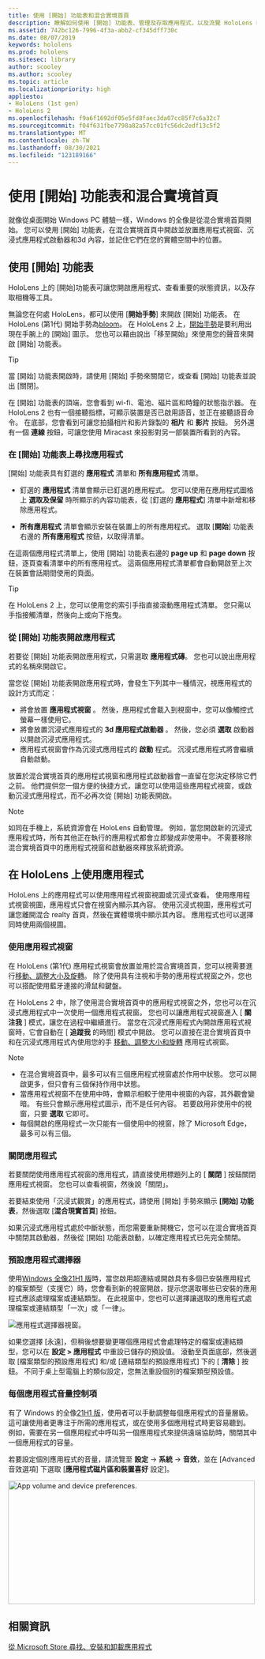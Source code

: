 ```yaml
---
title: 使用 [開始] 功能表和混合實境首頁
description: 瞭解如何使用 [開始] 功能表、管理及存取應用程式，以及流覽 HoloLens 裝置中的混合實境首頁。
ms.assetid: 742bc126-7996-4f3a-abb2-cf345dff730c
ms.date: 08/07/2019
keywords: hololens
ms.prod: hololens
ms.sitesec: library
author: scooley
ms.author: scooley
ms.topic: article
ms.localizationpriority: high
appliesto:
- HoloLens (1st gen)
- HoloLens 2
ms.openlocfilehash: f9a6f1692df05e5fd8faec3da07cc85f7c6a32c7
ms.sourcegitcommit: f04f631fbe7798a82a57cc01fc56dc2edf13c5f2
ms.translationtype: MT
ms.contentlocale: zh-TW
ms.lasthandoff: 08/30/2021
ms.locfileid: "123189166"
---
```

# <a name="use-the-start-menu-and-mixed-reality-home"></a>使用 [開始] 功能表和混合實境首頁

就像從桌面開始 Windows PC 體驗一樣，Windows 的全像是從混合實境首頁開始。  您可以使用 [開始] 功能表，在混合實境首頁中開啟並放置應用程式視窗、沉浸式應用程式啟動器和3d 內容，並記住它們在您的實體空間中的位置。

## <a name="use-the-start-menu"></a>使用 [開始] 功能表

HoloLens 上的 [開始]功能表可讓您開啟應用程式、查看重要的狀態資訊，以及存取相機等工具。

無論您在何處 HoloLens，都可以使用 [**開始手勢**] 來開啟 [開始] 功能表。  在 HoloLens (第1代) 開始手勢為[bloom](https://support.microsoft.com/help/12644/hololens-use-gestures)。 在 HoloLens 2 上，[開始手勢](hololens2-basic-usage.md#start-gesture)是要利用出現在手腕上的 [開始] 圖示。  您也可以藉由說出「移至開始」來使用您的聲音來開啟 [開始] 功能表。

> [!TIP]
> 當 [開始] 功能表開啟時，請使用 [開始] 手勢來關閉它，或查看 [開始] 功能表並說出 [關閉]。

在 [開始] 功能表的頂端，您會看到 wi-fi、電池、磁片區和時鐘的狀態指示器。 在 HoloLens 2 也有一個接聽指標，可顯示裝置是否已啟用語音，並正在接聽語音命令。 在底部，您會看到可讓您拍攝相片和影片錄製的 **相片** 和 **影片** 按鈕。  另外還有一個 **連線** 按鈕，可讓您使用 Miracast 來投影對另一部裝置所看到的內容。

### <a name="find-apps-on-start-menu"></a>在 [開始] 功能表上尋找應用程式

[開始] 功能表具有釘選的 **應用程式** 清單和 **所有應用程式** 清單。

- 釘選的 **應用程式** 清單會顯示已釘選的應用程式。 您可以使用在應用程式圖格上 **選取及保留** 時所顯示的內容功能表，從 [釘選的 **應用程式**] 清單中新增和移除應用程式。

- **所有應用程式** 清單會顯示安裝在裝置上的所有應用程式。  選取 [**開始**] 功能表右邊的 **所有應用程式** 按鈕，以取得清單。

在這兩個應用程式清單上，使用 [開始] 功能表右邊的 **page up** 和 **page down** 按鈕，逐頁查看清單中的所有應用程式。  這兩個應用程式清單都會自動開啟至上次在裝置會話期間使用的頁面。

> [!TIP]
> 在 HoloLens 2 上，您可以使用您的索引手指直接滾動應用程式清單。 您只需以手指接觸清單，然後向上或向下拖曳。

### <a name="open-apps-from-start-menu"></a>從 [開始] 功能表開啟應用程式

若要從 [開始] 功能表開啟應用程式，只需選取 **應用程式磚**。 您也可以說出應用程式的名稱來開啟它。

當您從 [開始] 功能表開啟應用程式時，會發生下列其中一種情況，視應用程式的設計方式而定：

- 將會放置 **應用程式視窗** 。 然後，應用程式會載入到視窗中，您可以像觸控式螢幕一樣使用它。
- 將會放置沉浸式應用程式的 **3d 應用程式啟動器** 。 然後，您必須 **選取** 啟動器以開啟沉浸式應用程式。
- 應用程式視窗會作為沉浸式應用程式的 **啟動** 程式。 沉浸式應用程式將會繼續自動啟動。

放置於混合實境首頁的應用程式視窗和應用程式啟動器會一直留在您決定移除它們之前。  他們提供您一個方便的快捷方式，讓您可以使用這些應用程式視窗，或啟動沉浸式應用程式，而不必再次從 [開始] 功能表開啟。 

> [!NOTE]
>如同在手機上，系統資源會在 HoloLens 自動管理。  例如，當您開啟新的沉浸式應用程式時，所有其他正在執行的應用程式都會立即變成非使用中。 不需要移除混合實境首頁中的應用程式視窗和啟動器來釋放系統資源。 

## <a name="using-apps-on-hololens"></a>在 HoloLens 上使用應用程式

HoloLens 上的應用程式可以使用應用程式視窗視圖或沉浸式查看。 使用應用程式視窗視圖，應用程式只會在視窗內顯示其內容。 使用沉浸式視圖，應用程式可讓您離開混合 realty 首頁，然後在實體環境中顯示其內容。 應用程式也可以選擇同時使用兩個視圖。

### <a name="use-app-windows"></a>使用應用程式視窗

在 HoloLens (第1代) 應用程式視窗會放置並用於混合實境首頁，您可以視需要進行[移動、調整大小及旋轉](hololens1-basic-usage.md#move-resize-and-rotate-apps)。 除了使用具有注視和手勢的應用程式視窗之外，您也可以搭配使用藍牙連接的滑鼠和鍵盤。

在 HoloLens 2 中，除了使用混合實境首頁中的應用程式視窗之外，您也可以在沉浸式應用程式中一次使用一個應用程式視窗。 您也可以讓應用程式視窗進入 [ **關注我** ] 模式，讓您在過程中繼續進行。 當您在沉浸式應用程式內開啟應用程式視窗時，它會自動在 [ **追蹤我** 的時間] 模式中開啟。 您可以直接在混合實境首頁中和在沉浸式應用程式內使用您的手 [移動、調整大小和旋轉](hololens2-basic-usage.md#move-resize-and-rotate-holograms) 應用程式視窗。

> [!NOTE]
>
> - 在混合實境首頁中，最多可以有三個應用程式視窗處於作用中狀態。 您可以開啟更多，但只會有三個保持作用中狀態。
> - 當應用程式視窗不在使用中時，會顯示相較于使用中視窗的內容，其外觀會變暗。  有些只會顯示應用程式圖示，而不是任何內容。  若要啟用非使用中的視窗，只要 **選取** 它即可。
> - 每個開啟的應用程式一次只能有一個使用中的視窗，除了 Microsoft Edge，最多可以有三個。

### <a name="close-apps"></a>關閉應用程式

若要關閉使用應用程式視窗的應用程式，請直接使用標題列上的 [ **關閉** ] 按鈕關閉應用程式視窗。  您也可以查看視窗，然後說「關閉」。

若要結束使用「沉浸式觀賞」的應用程式，請使用 [開始] 手勢來顯示 **[開始] 功能表**，然後選取 [**混合現實首頁**] 按鈕。

如果沉浸式應用程式處於中斷狀態，而您需要重新開機它，您可以在混合實境首頁中關閉其啟動器，然後從 [開始] 功能表啟動，以確定應用程式已先完全關閉。

### <a name="default-app-picker"></a>預設應用程式選擇器

使用[Windows 全像21H1 版](hololens-release-notes.md#windows-holographic-version-21h1)時，當您啟用超連結或開啟具有多個已安裝應用程式的檔案類型（支援它）時，您會看到新的視窗開啟，提示您選取哪些已安裝的應用程式應該處理檔案或連結類型。 在此視窗中，您也可以選擇讓選取的應用程式處理檔案或連結類型「一次」或「一律」。

![應用程式選擇器視窗。](images/default-app-picker.png)

如果您選擇 [永遠]，但稍後想要變更哪個應用程式會處理特定的檔案或連結類型，您可以在 **設定 > 應用程式** 中重設已儲存的預設值。 滾動至頁面底部，然後選取 [檔案類型的預設應用程式] 和/或 [連結類型的預設應用程式] 下的 [ **清除** ] 按鈕。 不同于桌上型電腦上的類似設定，您無法重設個別的檔案類型預設值。

### <a name="per-app-volume-control"></a>每個應用程式音量控制項

有了 Windows 的全像[21H1 版](hololens-release-notes.md#windows-holographic-version-21h1)，使用者可以手動調整每個應用程式的音量層級。 這可讓使用者更專注于所需的應用程式，或在使用多個應用程式時更容易聽到。 例如，需要在另一個應用程式中呼叫另一個應用程式來提供遠端協助時，關閉其中一個應用程式的容量。

若要設定個別應用程式的音量，請流覽至 **設定**  ->  **系統**  ->  **音效**，並在 [Advanced 音效選項] 下選取 [**應用程式磁片區和裝置喜好** 設定]。

 <img alt="App volume and device preferences." src="./images/volume-per-app.jpg" width="500" height="250" />

## <a name="related-info"></a>相關資訊

[從 Microsoft Store 尋找、安裝和卸載應用程式](holographic-store-apps.md)
